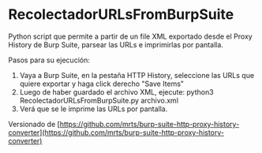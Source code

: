 # RecolectadorURLsFromBurpSuite

Python script que permite a partir de un file XML exportado desde el Proxy History de Burp Suite, parsear las URLs e imprimirlas por pantalla.

Pasos para su ejecución:
1. Vaya a Burp Suite, en la pestaña HTTP History, seleccione las URLs que quiere exportar y haga click derecho "Save Items"
2. Luego de haber guardado el archivo XML, ejecute: python3 RecolectadorURLsFromBurpSuite.py archivo.xml
3. Verá que se le imprime las URLs por pantalla.

Versionado de [https://github.com/mrts/burp-suite-http-proxy-history-converter](https://github.com/mrts/burp-suite-http-proxy-history-converter)